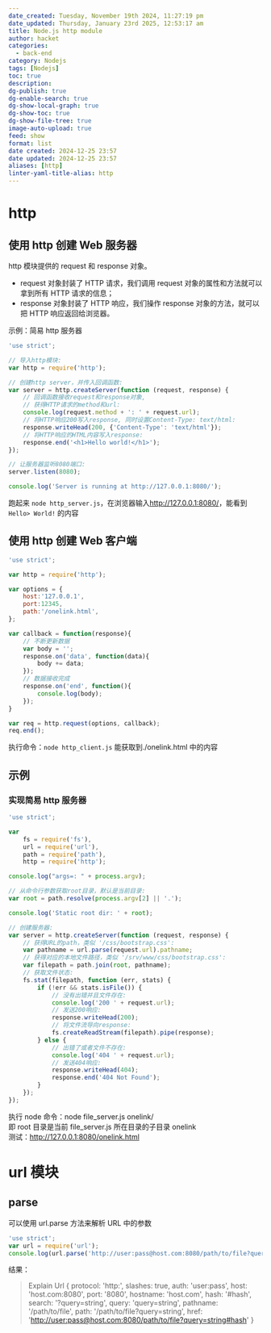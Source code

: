 ```yaml
---
date_created: Tuesday, November 19th 2024, 11:27:19 pm
date_updated: Thursday, January 23rd 2025, 12:53:17 am
title: Node.js http module
author: hacket
categories:
  - back-end
category: Nodejs
tags: [Nodejs]
toc: true
description: 
dg-publish: true
dg-enable-search: true
dg-show-local-graph: true
dg-show-toc: true
dg-show-file-tree: true
image-auto-upload: true
feed: show
format: list
date created: 2024-12-25 23:57
date updated: 2024-12-25 23:57
aliases: [http]
linter-yaml-title-alias: http
---
```


# http

## 使用 http 创建 Web 服务器

http 模块提供的 request 和 response 对象。

- request 对象封装了 HTTP 请求，我们调用 request 对象的属性和方法就可以拿到所有 HTTP 请求的信息；
- response 对象封装了 HTTP 响应，我们操作 response 对象的方法，就可以把 HTTP 响应返回给浏览器。

示例：简易 http 服务器

```javascript
'use strict';

// 导入http模块:
var http = require('http');

// 创建http server，并传入回调函数:
var server = http.createServer(function (request, response) {
    // 回调函数接收request和response对象,
    // 获得HTTP请求的method和url:
    console.log(request.method + ': ' + request.url);
    // 将HTTP响应200写入response, 同时设置Content-Type: text/html:
    response.writeHead(200, {'Content-Type': 'text/html'});
    // 将HTTP响应的HTML内容写入response:
    response.end('<h1>Hello world!</h1>');
});

// 让服务器监听8080端口:
server.listen(8080);

console.log('Server is running at http://127.0.0.1:8080/');
```

跑起来 `node http_server.js`，在浏览器输入<http://127.0.0.1:8080/>，能看到 `Hello> World!` 的内容

## 使用 http 创建 Web 客户端

```javascript
'use strict';

var http = require('http');

var options = {
    host:'127.0.0.1',
    port:12345,
    path:'/onelink.html',
};

var callback = function(response){
    // 不断更新数据
    var body = '';
    response.on('data', function(data){
        body += data;
    });
    // 数据接收完成
    response.on('end', function(){
        console.log(body);
    });
}

var req = http.request(options, callback);
req.end();
```

执行命令：`node http_client.js` 能获取到./onelink.html 中的内容

## 示例

### 实现简易 http 服务器

```javascript
'use strict';

var
    fs = require('fs'),
    url = require('url'),
    path = require('path'),
    http = require('http');

console.log("args=: " + process.argv);

// 从命令行参数获取root目录，默认是当前目录:
var root = path.resolve(process.argv[2] || '.');

console.log('Static root dir: ' + root);

// 创建服务器:
var server = http.createServer(function (request, response) {
    // 获得URL的path，类似 '/css/bootstrap.css':
    var pathname = url.parse(request.url).pathname;
    // 获得对应的本地文件路径，类似 '/srv/www/css/bootstrap.css':
    var filepath = path.join(root, pathname);
    // 获取文件状态:
    fs.stat(filepath, function (err, stats) {
        if (!err && stats.isFile()) {
            // 没有出错并且文件存在:
            console.log('200 ' + request.url);
            // 发送200响应:
            response.writeHead(200);
            // 将文件流导向response:
            fs.createReadStream(filepath).pipe(response);
        } else {
            // 出错了或者文件不存在:
            console.log('404 ' + request.url);
            // 发送404响应:
            response.writeHead(404);
            response.end('404 Not Found');
        }
    });
});
```

执行 node 命令：node file_server.js onelink/<br />即 root 目录是当前 file_server.js 所在目录的子目录 onelink<br />测试：<http://127.0.0.1:8080/onelink.html>

# url 模块

## parse

可以使用 url.parse 方法来解析 URL 中的参数

```javascript
'use strict';
var url = require('url');
console.log(url.parse('http://user:pass@host.com:8080/path/to/file?query=string#hash'));
```

结果：

> Explain
> Url {
> protocol: 'http:',
> slashes: true,
> auth: 'user:pass',
> host: 'host.com:8080',
> port: '8080',
> hostname: 'host.com',
> hash: '#hash',
> search: '?query=string',
> query: 'query=string',
> pathname: '/path/to/file',
> path: '/path/to/file?query=string',
> href: '<http://user:pass@host.com:8080/path/to/file?query=string#hash>' }

###
